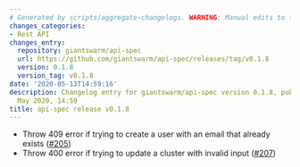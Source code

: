 ```yaml
---
# Generated by scripts/aggregate-changelogs. WARNING: Manual edits to this files will be overwritten.
changes_categories:
- Rest API
changes_entry:
  repository: giantswarm/api-spec
  url: https://github.com/giantswarm/api-spec/releases/tag/v0.1.8
  version: 0.1.8
  version_tag: v0.1.8
date: '2020-05-13T14:59:16'
description: Changelog entry for giantswarm/api-spec version 0.1.8, published on 13
  May 2020, 14:59
title: api-spec release v0.1.8
---
```


* Throw 409 error if trying to create a user with an email that already exists ([#205](https://github.com/giantswarm/api-spec/pull/205))
* Throw 400 error if trying to update a cluster with invalid input ([#207](https://github.com/giantswarm/api-spec/pull/207))
